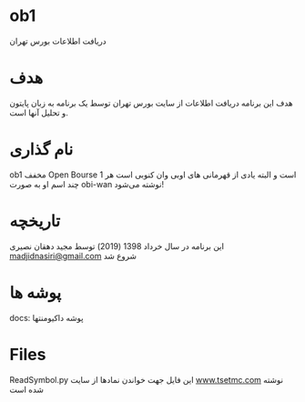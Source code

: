 ﻿# ob1
دریافت اطلاعات بورس تهران

هدف
===
هدف این برنامه دریافت اطلاعات از سایت بورس تهران توسط یک برنامه به زبان پایتون و تحلیل آنها است.

نام گذاری
======
ob1 مخفف Open Bourse 1 است و البته یادی از قهرمانی های اوبی وان کنوبی است هر چند اسم او به صورت obi-wan نوشته می‌شود!

تاریخچه
=====
این برنامه در سال خرداد 1398 (2019) توسط مجید دهقان نصیری madjidnasiri@gmail.com شروع شد

پوشه ها
=========
docs: پوشه داکیومنتها

Files
=====
ReadSymbol.py 
	این فایل جهت خواندن نمادها از سایت www.tsetmc.com نوشته شده است
